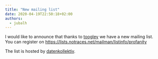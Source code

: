 ```yaml
---
title: "New mailing list"
date: 2020-04-19T22:50:18+02:00
authors:
  - jubalh
---
```


I would like to announce that thanks to [toogley](https://github.com/toogley) we have a new mailing list.
You can register on https://lists.notraces.net/mailman/listinfo/profanity

The list is hosted by [datenkollektiv](https://www.datenkollektiv.net/).

